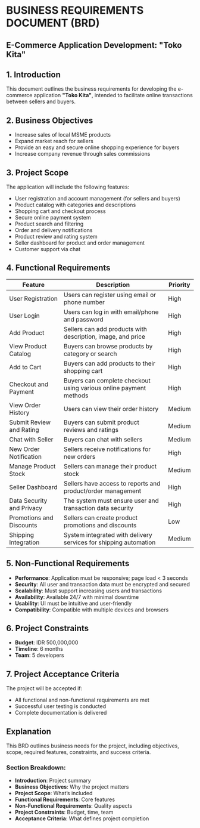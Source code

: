 # BUSINESS REQUIREMENTS DOCUMENT (BRD)

## E-Commerce Application Development: "Toko Kita"


## 1. Introduction

This document outlines the business requirements for developing the e-commerce application **"Toko Kita"**, intended to facilitate online transactions between sellers and buyers.

## 2. Business Objectives

- Increase sales of local MSME products
- Expand market reach for sellers
- Provide an easy and secure online shopping experience for buyers
- Increase company revenue through sales commissions

## 3. Project Scope

The application will include the following features:

- User registration and account management (for sellers and buyers)
- Product catalog with categories and descriptions
- Shopping cart and checkout process
- Secure online payment system
- Product search and filtering
- Order and delivery notifications
- Product review and rating system
- Seller dashboard for product and order management
- Customer support via chat

## 4. Functional Requirements

| Feature                   | Description                                                       | Priority |
| ------------------------- | ----------------------------------------------------------------- | -------- |
| User Registration         | Users can register using email or phone number                    | High     |
| User Login                | Users can log in with email/phone and password                    | High     |
| Add Product               | Sellers can add products with description, image, and price       | High     |
| View Product Catalog      | Buyers can browse products by category or search                  | High     |
| Add to Cart               | Buyers can add products to their shopping cart                    | High     |
| Checkout and Payment      | Buyers can complete checkout using various online payment methods | High     |
| View Order History        | Users can view their order history                                | Medium   |
| Submit Review and Rating  | Buyers can submit product reviews and ratings                     | Medium   |
| Chat with Seller          | Buyers can chat with sellers                                      | Medium   |
| New Order Notification    | Sellers receive notifications for new orders                      | High     |
| Manage Product Stock      | Sellers can manage their product stock                            | Medium   |
| Seller Dashboard          | Sellers have access to reports and product/order management       | High     |
| Data Security and Privacy | The system must ensure user and transaction data security         | High     |
| Promotions and Discounts  | Sellers can create product promotions and discounts               | Low      |
| Shipping Integration      | System integrated with delivery services for shipping automation  | Medium   |

## 5. Non-Functional Requirements

- **Performance**: Application must be responsive; page load < 3 seconds
- **Security**: All user and transaction data must be encrypted and secured
- **Scalability**: Must support increasing users and transactions
- **Availability**: Available 24/7 with minimal downtime
- **Usability**: UI must be intuitive and user-friendly
- **Compatibility**: Compatible with multiple devices and browsers

## 6. Project Constraints

- **Budget**: IDR 500,000,000
- **Timeline**: 6 months
- **Team**: 5 developers

## 7. Project Acceptance Criteria

The project will be accepted if:

- All functional and non-functional requirements are met
- Successful user testing is conducted
- Complete documentation is delivered

## Explanation

This BRD outlines business needs for the project, including objectives, scope, required features, constraints, and success criteria.

### Section Breakdown:

- **Introduction**: Project summary
- **Business Objectives**: Why the project matters
- **Project Scope**: What’s included
- **Functional Requirements**: Core features
- **Non-Functional Requirements**: Quality aspects
- **Project Constraints**: Budget, time, team
- **Acceptance Criteria**: What defines project completion

